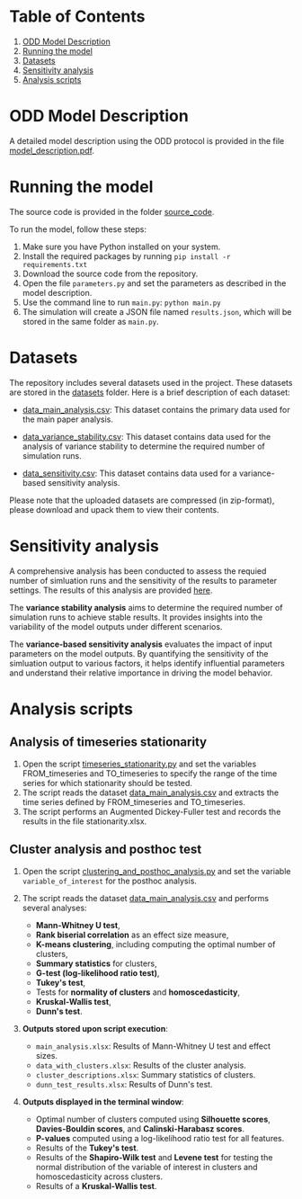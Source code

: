 
# Table of Contents
1. [ODD Model Description](#odd-model-descriptions)
1. [Running the model](#running-the-model)
2. [Datasets](#datasets)
3. [Sensitivity analysis](#sensitivity-analysis)
4. [Analysis scripts](#analysis-scripts)

# ODD Model Description

A detailed model description using the ODD protocol is provided in the file [model_description.pdf](figures_and_pdfs/model_description.pdf).

# Running the model

The source code is provided in the folder [source_code](source_code).

To run the model, follow these steps:

1. Make sure you have Python installed on your system.
2. Install the required packages by running `pip install -r requirements.txt`
3. Download the source code from the repository.
4. Open the file `parameters.py` and set the parameters as described in the model description.
5. Use the command line to run `main.py`: `python main.py`
6. The simulation will create a JSON file named `results.json`, which will be stored in the same folder as `main.py`.

# Datasets

The repository includes several datasets used in the project. These datasets are stored in the [datasets](datasets) folder. Here is a brief description of each dataset:

- [data_main_analysis.csv](datasets/data_main_analysis.csv.zip): This dataset contains the primary data used for the main paper analysis.

- [data_variance_stability.csv](datasets/data_variance_stability.csv.zip): This dataset contains data used for the analysis of variance stability to determine the required number of simulation runs.

- [data_sensitivity.csv](datasets/data_sensitivity.csv.zip): This dataset contains data used for a variance-based sensitivity analysis.

Please note that the uploaded datasets are compressed (in zip-format), please download and upack them to view their contents.

# Sensitivity analysis

A comprehensive analysis has been conducted to assess the requied number of simluation runs and the sensitivity of the results to parameter settings. The results of this analysis are provided [here](sensivity_analysis/sensitivity_analysis.md). 

The **variance stability analysis** aims to determine the required number of simulation runs to achieve stable results. It provides insights into the variability of the model outputs under different scenarios.

The **variance-based sensitivity analysis** evaluates the impact of input parameters on the model outputs. By quantifying the sensitivity of the simluation output to various factors, it helps identify influential parameters and understand their relative importance in driving the model behavior.

# Analysis scripts

## Analysis of timeseries stationarity
1. Open the script [timeseries_stationarity.py](analysis_scripts/timeseries_stationarity.py) and set the variables FROM_timeseries and TO_timeseries to specify the range of the time series for which stationarity should be tested.
2. The script reads the dataset [data_main_analysis.csv](datasets/data_main_analysis.csv.zip) and extracts the time series defined by FROM_timeseries and TO_timeseries.
3. The script performs an Augmented Dickey-Fuller test and records the results in the file stationarity.xlsx.

## Cluster analysis and posthoc test
1. Open the script [clustering_and_posthoc_analysis.py](analysis_scripts/clustering_and_posthoc_analysis.py) and set the variable `variable_of_interest` for the posthoc analysis.
2. The script reads the dataset [data_main_analysis.csv](datasets/data_main_analysis.csv.zip) and performs several analyses:
   - **Mann-Whitney U test**,
   - **Rank biserial correlation** as an effect size measure,
   - **K-means clustering**, including computing the optimal number of clusters,
   - **Summary statistics** for clusters,
   - **G-test (log-likelihood ratio test)**,
   - **Tukey's test**,
   - Tests for **normality of clusters** and **homoscedasticity**,
   - **Kruskal-Wallis test**,
   - **Dunn's test**.

3. **Outputs stored upon script execution**:
   - `main_analysis.xlsx`: Results of Mann-Whitney U test and effect sizes.
   - `data_with_clusters.xlsx`: Results of the cluster analysis.
   - `cluster_descriptions.xlsx`: Summary statistics of clusters.
   - `dunn_test_results.xlsx`: Results of Dunn's test.

4. **Outputs displayed in the terminal window**:
   - Optimal number of clusters computed using **Silhouette scores**, **Davies-Bouldin scores**, and **Calinski-Harabasz scores**.
   - **P-values** computed using a log-likelihood ratio test for all features.
   - Results of the **Tukey's test**.
   - Results of the **Shapiro-Wilk test** and **Levene test** for testing the normal distribution of the variable of interest in clusters and homoscedasticity across clusters.
   - Results of a **Kruskal-Wallis test**.









